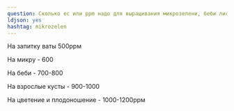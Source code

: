 ```yaml
---
question: Сколько ec или ppm надо для выращивания микрозелени, беби листьев и цветов?
ldjson: yes 
hashtag: mikrozelen
---
```

На запитку ваты 500ррм

На микру - 600

На беби - 700-800

На взрослые кусты - 900-1000

На цветение и плодоношение - 1000-1200ррм
